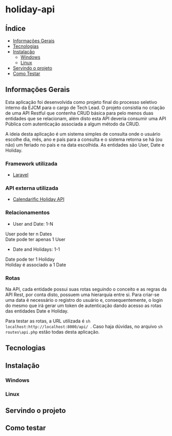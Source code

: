 # holiday-api

## Índice
<!--ts-->
   * [Informações Gerais](#informações-gerais)
   * [Tecnologias](#tecnologias)
   * [Instalação](#instalação)
      * [Windows](#windows)
      * [Linux](#linux)
   * [Servindo o projeto](#servindo-o-projeto)
   * [Como Testar](#como-testar)
<!--te-->

## Informações Gerais

Esta aplicação foi desenvolvida como projeto final do processo seletivo interno da EJCM para o cargo de Tech Lead. O projeto consistia no criação de uma API Restful que contenha CRUD básica para pelo menos duas entidades que se relacionam, além disto esta API deveria consumir uma API
Pública com autenticação associada a algum método da CRUD.

A ideia desta aplicação é um sistema simples de consulta onde o usuário escolhe dia, mês, ano e país para a consulta e o sistema retorna se há (ou não) um feriado no país e na data escolhida. As entidades são User, Date e Holiday.

### Framework utilizada
- [Laravel](https://laravel.com/docs/8.x)

### API externa utilizada
- [Calendarific Holiday API](https://calendarific.com/api-documentation)

### Relacionamentos

- User and Date: 1-N
<p>User pode ter n Dates<br />
Date pode ter apenas 1 User</p>

- Date and Holidays: 1-1
<p>Date pode ter 1 Holiday<br />
Holiday é associado a 1 Date</p>

### Rotas

Na API, cada entidade possui suas rotas seguindo o conceito e as regras da API Rest, por conta disto, possuem uma hierarquia entre si. Para criar-se uma data é necessário o registro do usuário e, consequentemente, o login do mesmo que irá gerar um token de autenticação dando acesso as rotas das entidades Date e Holiday.

Para testar as rotas, a URL utilizada é ``sh localhost:http://localhost:8000/api/ ``. Caso haja dúvidas, no arquivo ``sh routes\api.php`` estão todas desta aplicação.

## Tecnologias

## Instalação

  ### Windows
  
  ### Linux
  
## Servindo o projeto

## Como testar
